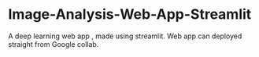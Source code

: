 # Image-Analysis-Web-App-Streamlit
A deep learning web app , made using streamlit. Web app can deployed straight from Google collab.
